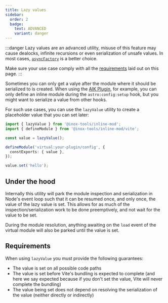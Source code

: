 ```yaml
---
title: Lazy values
sidebar:
  order: 2
  badge:
    text: ADVANCED
    variant: danger
---
```


:::danger
Lazy values are an advanced utility, misuse of this feature may cause dealocks, infinite recursions or even serialization of unsafe values.
In most cases, [`asyncFactory`](/inline-mod/factory-wrappers#asyncfactory) is a better choice.

Make sure your use case comply with all the [requirements](#requirements) laid out on this page.
:::

Sometimes you can only get a valye after the module where it should be serialized to is created. When using the [AIK Plugin](/inline-mod/aik-plugin), for example, you can only define an inline module during the `astro:config:setup` hook, but you might want to serialize a value from other hooks.

For such use cases, you can use the `lazyValue` utility to create a placeholder value that you can set later:

```ts
import { lazyValue } from '@inox-tools/inline-mod';
import { defineModule } from '@inox-tools/inline-mod/vite';

const value = lazyValue();

defineModule('virtual:your-plugin/config', {
  constExports: { value },
});

value.set('hello');
```

## Under the hood

Internally this utility will park the module inspection and serialization in Node's event loop such that it can be resumed once, and only once, the value of the lazy value is set.
This allows for as much of the inspection/serialization work to be done preemptively, and not wait for the value to be set.

During the module resolution, anything awaiting on the `load` event of the virtual module will also be parked until the value is set.

## Requirements

When using `lazyValue` you must provide the following guarantees:

- The value is set on all possible code paths
- The value is set before Vite's bundling is expected to complete (and here we say expected because if you don't set the value, Vite will never complete the bundling)
- The value being set does not depend on resolving the serialization of the value (neither directly or indirectly)
